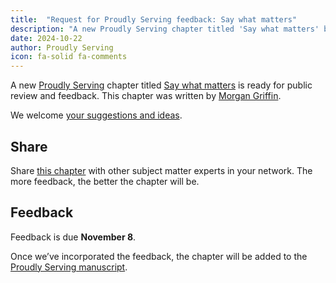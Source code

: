 ```yaml
---
title:  "Request for Proudly Serving feedback: Say what matters"
description: "A new Proudly Serving chapter titled 'Say what matters' by Morgan Griffin is ready for public review and feedback."
date: 2024-10-22
author: Proudly Serving
icon: fa-solid fa-comments
---
```


A new [Proudly Serving](/) chapter titled [Say what matters](/contents/say-what-matters) is ready for public review and feedback. This chapter was written by [Morgan Griffin](/people/morgan-griffin).

We welcome [your suggestions and ideas](/contents/say-what-matters).

## Share

Share [this chapter](/contents/say-what-matters) with other subject matter experts in your network. The more feedback, the better the chapter will be.

## Feedback

Feedback is due **November 8**.

Once we’ve incorporated the feedback, the chapter will be added to the [Proudly Serving manuscript](/manuscript/).
